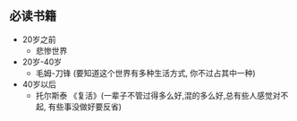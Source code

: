 ## 必读书籍

- 20岁之前
  - 悲惨世界
- 20岁-40岁
  - 毛姆-刀锋 (要知道这个世界有多种生活方式, 你不过占其中一种)
- 40岁以后 
  - 托尔斯泰 《复活》(一辈子不管过得多么好,混的多么好,总有些人感觉对不起, 有些事没做好要反省)